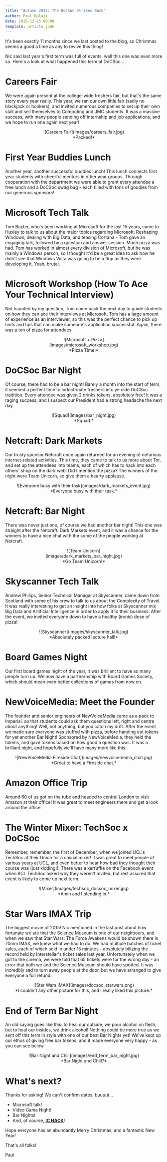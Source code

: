 ```yaml
---
title: "Autumn 2015: The DoCSoc Strikes Back"
author: Paul Balaji
date: 2015-12-25 00:00
template: article.jade
---
```


It's been exactly 11 months since we last posted to the blog, so Christmas seems a good a time as any to revive this thing!

Nic said last year's first term was full of events, well this one was even more so. Here's a look at what happened this term at DoCSoc...

Careers Fair
=======
We were again present at the college-wide freshers fair, but that's the same story every year really. This year, we ran our own little fair (sadly no blackjack or hookers), and invited numerous companies to set up their own stall and sell themselves to Computing and JMC students. It was a massive success, with many people sending off internship and job applications, and we hope to run one again next year!

<center>
<div class="u-img-blogpost-shadow" style="height: 100%">
![Careers Fair](images/careers_fair.jpg)
</div>
*Packed!*</center>

First Year Buddies Lunch
========================
Another year, another successful buddies lunch! This lunch connects first year students with cheerful mentors in other year groups. Through cooperation with the department we were able to grant every attendee a free lunch and a DoCSoc swag bag - each filled with tons of goodies from our generous sponsors!

<!-- <center>
<div class="u-img-blogpost-shadow u-img-blogpost-width u-img-blogpost-height u-img-blogpost-h-center">
![Sponsor swag in our swag bags!](images/buddypack.jpg)
</div>
*Sponsor swag and DoCSoc swag bags!*</center> -->

Microsoft Tech Talk
==================================
Tom Baxter, who's been working at Microsoft for the last 15 years, came to Huxley to talk to us about the major topics regarding Microsoft. Reshaping Windows, dealing with Big Data, and teasing Cortana - Tom gave an engaging talk, followed by a question and answer session. Much pizza was had. Tom has worked in almost every division of Microsoft, but he was mainly a Windows person, so I thought it'd be a great idea to ask how he didn't see that Windows Vista was going to be a flop as they were developing it. Yeah, brutal.

Microsoft Workshop (How To Ace Your Technical Interview)
==============================================================
Not haunted by my question, Tom came back the next day to guide students on how they can ace their interviews at Microsoft. Tom has a large amount of experience as an interviewer, so this was the perfect chance to pick up hints and tips that can make someone's application successful. Again, there was a ton of pizza for attendees.

<center>
<div class="u-img-blogpost-shadow" style="width: 50%">
![Microsoft + Pizza](images/microsoft_workshop.jpg)
</div>
*Pizza Time!*</center>

DoCSoc Bar Night
====================
Of course, there had to be a bar night! Barely a month into the start of term, it seemed a perfect time to indoctrinate freshers into ye olde DoCSoc tradition. Every attendee was given 2 drinks tokens, absolutely free! It was a raging success, and I suspect our President had a strong headache the next day.

<center>
<div class="u-img-blogpost-shadow" style="width: 50%">
![Squad](images/bar_night.jpg)
</div>
*Squad.*</center>

Netcraft: Dark Markets
=============================
Our trusty sponsor Netcraft once again returned for an evening of nefarious internet-related activities. This time, they came to talk to us more about Tor, and set up the attendees into teams, each of which has to hack into each others' shop on the dark web. Did I mention the pizza? The winners of the night were Team Unicorn, so give them a hearty applause.

<center>
<div class="u-img-blogpost-shadow" style="height: 100%">
![Everyone busy with their task](images/dark_markets_event.jpg)
</div>
*Everyone busy with their task.*</center>

Netcraft: Bar Night
=======================
There was never just one, of course we had another bar night! This one was straight after the Netcraft: Dark Markets event, and it was a chance for the winners to have a nice chat with the some of the people working at Netcraft.

<center>
<div class="u-img-blogpost-shadow" style="width: 50%">
![Team Unicorn](images/dark_markets_bar_night.jpg)
</div>
*Go Team Unicorn!*</center>

Skyscanner Tech Talk
============================
Andrew Philips, Senior Technical Managar at Skyscanner, came down from Scotland with some of his crew to talk to us about the Complexity of Travel. It was really interesting to get an insight into how folks at Skyscanner mix Big Data and Artificial Intelligence in order to apply it to their business. After the event, we invited everyone down to have a healthy (ironic) dose of pizza!

<center>
<div class="u-img-blogpost-shadow" style="height: 100%">
![Skyscanner](images/skyscanner_talk.jpg)
</div>
*Absolutely packed lecture hall!*</center>

Board Games Night
================
Our first board games night of the year, it was brilliant to have so many people turn up. We now have a partnernship with Board Games Society, which should mean even better collections of games from now on.

NewVoiceMedia: Meet the Founder
=================================
The founder and senior engineers of NewVoiceMedia came as a pack to Imperial, so that students could ask them questions left, right and centre about anything! Well, not anything, but you catch my drift. After the event we made sure everyone was stuffed with pizza, before handing out tokens for yet another Bar Night! Sponsored by NewVoiceMedia, they held the tokens, and gave tokens based on how good a question was. It was a brilliant night, and hopefully we'll have many more like this.

<center>
<div class="u-img-blogpost-shadow" style="height: 100%">
![NewVoiceMedia Fireside Chat](images/newvoicemedia_chat.jpg)
</div>
*Great to have a Fireside chat.*</center>

Amazon Office Trip
==================
Around 60 of us got on the tube and headed to central London to visit Amazon at their office! It was great to meet engineers there and get a look around the office.

The Winter Mixer: TechSoc x DoCSoc
======================================
Remember, remember, the first of December, when we joined UCL's TechSoc at their Union for a casual mixer! It was great to meet people of various years at UCL, and even better to hear how bad they thought their course was (just kidding!). There was a kerfuffle on the Facebook event when KCL TechSoc asked why they weren't invited, but rest assured that event is likely to come up next term.

<center>
<div class="u-img-blogpost-shadow" style="height: 100%">
![Mixer](images/techsoc_docsoc_mixer.jpg)
</div>
*Amin and I blending in.*</center>

Star Wars IMAX Trip
========================
The biggest movie of 2015! Nic mentioned in the last post about how fortunate we are that the Science Museum is one of our neighbours, and when we saw that Star Wars: The Force Awakens would be shown there in 70mm IMAX, we knew what we had to do. We had multiple batches of ticket sales, each of which sold in under 15 minutes - absolutely blitzing the record held by Interstellar's ticket sales last year. Unfortunately when we got to the cinema, we were told that 65 tickets were for the wrong day - an error that both we and the Science Museum should have spotted. It was incredbly sad to turn away people at the door, but we have arranged to give everyone a full refund.

<center>
<div class="u-img-blogpost-shadow" style="height: 100%">
![Star Wars IMAX](images/docsoc_starwars.png)
</div>
*I couldn't any other picture for this, and I really liked this picture.*</center>

End of Term Bar Night
=====================
An old saying goes like this: to heal our outside, we pour alcohol on flesh, but to heal our insides, we drink alcohol! Nothing could be more true as we sent off this term in style with one of our best Bar Nights yet! We've kept up our ethos of giving free bar tokens, and it made everyone very happy - as you can see below.

<center>
<div class="u-img-blogpost-shadow" style="height: 100%">
![Bar Night and Chill](images/end_term_bar_night.jpg)
</div>
*Bar Night and Chill?*</center>

What's next?
============

Thanks for asking! We can't confirm dates, buuuut...

* Microsoft talk!
* Video Game Night!
* Bar Nights!
* And, of course, [**IC HACK**](http://ichack.org)!

Hope everyone has an abundantly Merry Christmas, and a fantastic New Year!

That's all folks!

Paul